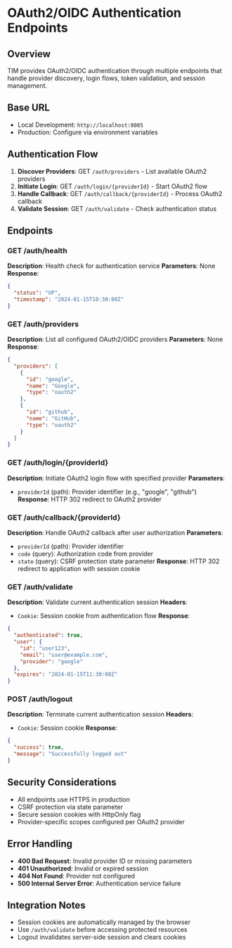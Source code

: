 # OAuth2/OIDC Authentication Endpoints

## Overview
TIM provides OAuth2/OIDC authentication through multiple endpoints that handle provider discovery, login flows, token validation, and session management.

## Base URL
- Local Development: `http://localhost:8085`
- Production: Configure via environment variables

## Authentication Flow
1. **Discover Providers**: GET `/auth/providers` - List available OAuth2 providers
2. **Initiate Login**: GET `/auth/login/{providerId}` - Start OAuth2 flow
3. **Handle Callback**: GET `/auth/callback/{providerId}` - Process OAuth2 callback
4. **Validate Session**: GET `/auth/validate` - Check authentication status

## Endpoints

### GET /auth/health
**Description**: Health check for authentication service
**Parameters**: None
**Response**:
```json
{
  "status": "UP",
  "timestamp": "2024-01-15T10:30:00Z"
}
```

### GET /auth/providers
**Description**: List all configured OAuth2/OIDC providers
**Parameters**: None
**Response**:
```json
{
  "providers": [
    {
      "id": "google",
      "name": "Google",
      "type": "oauth2"
    },
    {
      "id": "github",
      "name": "GitHub",
      "type": "oauth2"
    }
  ]
}
```

### GET /auth/login/{providerId}
**Description**: Initiate OAuth2 login flow with specified provider
**Parameters**:
- `providerId` (path): Provider identifier (e.g., "google", "github")
**Response**: HTTP 302 redirect to OAuth2 provider

### GET /auth/callback/{providerId}
**Description**: Handle OAuth2 callback after user authorization
**Parameters**:
- `providerId` (path): Provider identifier
- `code` (query): Authorization code from provider
- `state` (query): CSRF protection state parameter
**Response**: HTTP 302 redirect to application with session cookie

### GET /auth/validate
**Description**: Validate current authentication session
**Headers**:
- `Cookie`: Session cookie from authentication flow
**Response**:
```json
{
  "authenticated": true,
  "user": {
    "id": "user123",
    "email": "user@example.com",
    "provider": "google"
  },
  "expires": "2024-01-15T11:30:00Z"
}
```

### POST /auth/logout
**Description**: Terminate current authentication session
**Headers**:
- `Cookie`: Session cookie
**Response**:
```json
{
  "success": true,
  "message": "Successfully logged out"
}
```

## Security Considerations
- All endpoints use HTTPS in production
- CSRF protection via state parameter
- Secure session cookies with HttpOnly flag
- Provider-specific scopes configured per OAuth2 provider

## Error Handling
- **400 Bad Request**: Invalid provider ID or missing parameters
- **401 Unauthorized**: Invalid or expired session
- **404 Not Found**: Provider not configured
- **500 Internal Server Error**: Authentication service failure

## Integration Notes
- Session cookies are automatically managed by the browser
- Use `/auth/validate` before accessing protected resources
- Logout invalidates server-side session and clears cookies